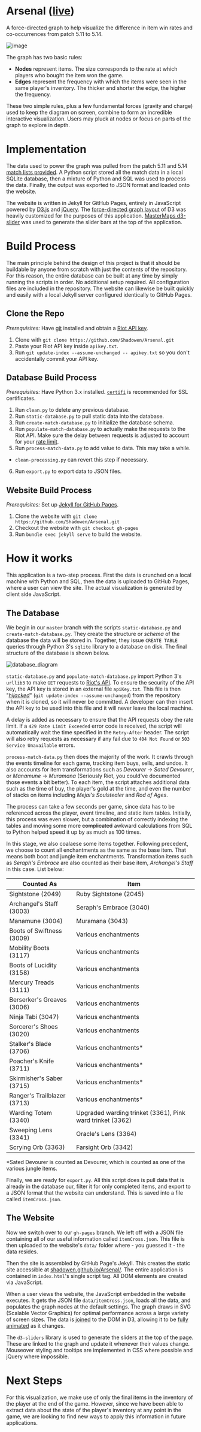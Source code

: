 # Arsenal ([live](http://shadowen.github.io/Arsenal/))
A force-directed graph to help visualize the difference in item win rates and co-occurrences from patch 5.11 to 5.14. 

![image](https://cloud.githubusercontent.com/assets/8551479/9565789/caa0d9b8-4eb3-11e5-9450-759923ae3f75.png)

The graph has two basic rules:

- **Nodes** represent items. The size corresponds to the rate at which players who bought the item won the game.
- **Edges** represent the frequency with which the items were seen in the same player's inventory. The thicker and shorter the edge, the higher the frequency. 

These two simple rules, plus a few fundamental forces (gravity and charge) used to keep the diagram on screen, combine to form an incredible interactive visualization. Users may pluck at nodes or focus on parts of the graph to explore in depth. 

# Implementation 
The data used to power the graph was pulled from the patch 5.11 and 5.14 [match lists provided](https://github.com/Shadowen/Arsenal/tree/master/dataset). A Python script stored all the match data in a local SQLite database, then a mixture of Python and SQL was used to process the data. Finally, the output was exported to JSON format and loaded onto the website.

The website is written in Jekyll for GitHub Pages, entirely in JavaScript powered by [D3.js](d3js.org) and [jQuery](http://jquery.com/). The [force-directed graph layout](https://github.com/mbostock/d3/wiki/Force-Layout) of D3 was heavily customized for the purposes of this application. [MasterMaps d3-slider](https://github.com/MasterMaps/d3-slider) was used to generate the slider bars at the top of the application.

# Build Process
The main principle behind the design of this project is that it should be buildable by anyone from scratch with just the contents of the repository. For this reason, the entire database can be built at any time by simply running the scripts in order. No additional setup required. All configuration files are included in the repository. The website can likewise be built quickly and easily with a local Jekyll server configured identically to GitHub Pages.

## Clone the Repo
*Prerequisites:* Have [git](https://git-scm.com/) installed and obtain a [Riot API key](developer.riotgames.com).

1. Clone with `git clone https://github.com/Shadowen/Arsenal.git`
2. Paste your Riot API key inside `apikey.txt`.
3. Run `git update-index --assume-unchanged -- apikey.txt` so you don't accidentally commit your API key.

## Database Build Process
*Prerequisites:* Have Python 3.x installed. [`certifi`](https://pypi.python.org/pypi/certifi) is recommended for SSL certificates.

1. Run `clean.py` to delete any previous database.
2. Run `static-database.py` to pull static data into the database.
3. Run `create-match-database.py` to initialize the database schema.
4. Run `populate-match-database.py` to actually make the requests to the Riot API. Make sure the delay between requests is adjusted to account for your [rate limit](https://developer.riotgames.com/docs/rate-limiting).
5. Run `process-match-data.py` to add value to data. This may take a while.
  - `clean-processing.py` can revert this step if necessary.
6. Run `export.py` to export data to JSON files.

## Website Build Process
*Prerequisites:* Set up [Jekyll for GitHub Pages](https://help.github.com/articles/using-jekyll-with-pages/).

1. Clone the website with `git clone https://github.com/Shadowen/Arsenal.git`
2. Checkout the website with `git checkout gh-pages`
3. Run `bundle exec jekyll serve` to build the website.

# How it works
This application is a two-step process. First the data is crunched on a local machine with Python and SQL, then the data is uploaded to GitHub Pages, where a user can view the site. The actual visualization is generated by client side JavaScript.

## The Database
We begin in our `master` branch with the scripts `static-database.py` and `create-match-database.py`. They create the structure or *schema* of the database the data will be stored in. Together, they issue `CREATE TABLE` queries through Python 3's `sqlite` library to a database on disk. The final structure of the database is shown below.

![database_diagram](https://cloud.githubusercontent.com/assets/8551479/9565717/3768c70e-4eaf-11e5-9d4b-69d4d440f697.jpg)

`static-database.py` and `populate-match-database.py` import Python 3's `urllib3` to make `GET` requests to [Riot's API](https://developer.riotgames.com/api/methods). To ensure the security of the API key, the API key is stored in an external file `apiKey.txt`. This file is then "*[hijacked](http://stackoverflow.com/a/19011529/5195629)*" (`git update-index --assume-unchanged`) from the repository when it is cloned, so it will never be committed. A developer can then insert the API key to be used into this file and it will never leave the local machine.

A delay is added as necessary to ensure that the API requests obey the rate limit. If a `429 Rate Limit Exceeded` error code is received, the script will automatically wait the time specified in the `Retry-After` header. The script will also retry requests as necessary if any fail due to `404 Not Found` or `503 Service Unavailable` errors.

`process-match-data.py` then does the majority of the work. It crawls through the events timeline for each game, tracking item buys, sells, and undos. It also accounts for item transformations such as *Devourer* -> *Sated Devourer*, or *Manamune* -> *Muramana* (Seriously Riot, you could've documented those events a bit better). To each item, the script attaches additional data such as the time of buy, the player's gold at the time, and even the number of stacks on items including *Mejai's Soulstealer* and *Rod of Ages*.

The process can take a few seconds per game, since data has to be referenced across the player, event timeline, and static item tables. Initially, this process was even slower, but a combination of correctly indexing the tables and moving some more ~~complicated~~ awkward calculations from SQL to Python helped speed it up by as much as 100 times.

In this stage, we also coalaese some items together. Following precedent, we choose to count all enchantments as the same as the base item. That means both boot and jungle item enchantments. Transformation items such as *Seraph's Embrace* are also counted as their base item, *Archangel's Staff* in this case. List below:

Counted As | Item
---|---
Sightstone (2049) | Ruby Sightstone (2045)
Archangel's Staff (3003) | Seraph's Embrace (3040)
Manamune (3004) | Muramana (3043)
Boots of Swiftness (3009) | Various enchantments
Mobility Boots (3117) | Various enchantments
Boots of Lucidity (3158) | Various enchantments
Mercury Treads (3111)  | Various enchantments
Berserker's Greaves (3006) | Various enchantments
Ninja Tabi (3047) | Various enchantments
Sorcerer's Shoes (3020) | Various enchantments
Stalker's Blade (3706) | Various enchantments*
Poacher's Knife (3711) | Various enchantments*
Skirmisher's Saber (3715) | Various enchantments*
Ranger's Trailblazer (3713) | Various enchantments*
Warding Totem (3340) | Upgraded warding trinket (3361), Pink ward trinket (3362)
Sweeping Lens (3341) | Oracle's Lens (3364)
Scrying Orb (3363) | Farsight Orb (3342)

*Sated Devourer is counted as Devourer, which is counted as one of the various jungle items.

Finally, we are ready for `export.py`. All this script does is pull data that is already in the database our, filter it for only completed items, and export to a JSON format that the website can understand. This is saved into a file called `itemCross.json`.

## The Website
Now we switch over to our `gh-pages` branch. We left off with a JSON file containing all of our useful information called `itemCross.json`. This file is then uploaded to the website's `data/` folder where - you guessed it - the data resides.

Then the site is assembled by GitHub Page's Jekyll. This creates the static site accessible at [shadowen.github.io/Arsenal/](shadowen.github.io/Arsenal/). The entire application is contained in `index.html`'s single script tag. All DOM elements are created via JavaScript.

When a user views the website, the JavaScript embedded in the website executes. It gets the JSON file `data/itemCross.json`, loads all the data, and populates the graph nodes at the default settings. The graph draws in SVG (Scalable Vector Graphics) for optimal performance across a large variety of screen sizes. The data is [joined](http://bost.ocks.org/mike/join/) to the DOM in D3, allowing it to be [fully animated](http://bost.ocks.org/mike/transition/) as it changes.

The `d3-sliders` library is used to generate the sliders at the top of the page. These are linked to the graph and update it whenever their values change. Mouseover styling and tooltips are implemented in CSS where possible and jQuery where impossible.

# Next Steps
For this visualization, we make use of only the final items in the inventory of the player at the end of the game. However, since we have been able to extract data about the state of the player's inventory at any point in the game, we are looking to find new ways to apply this information in future applications.
